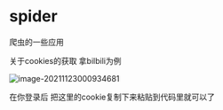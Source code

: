 # spider
爬虫的一些应用

关于cookies的获取 拿bilbili为例

![image-20211123000934681](C:\Users\musiye14\AppData\Roaming\Typora\typora-user-images\image-20211123000934681.png)

在你登录后 把这里的cookie复制下来粘贴到代码里就可以了

